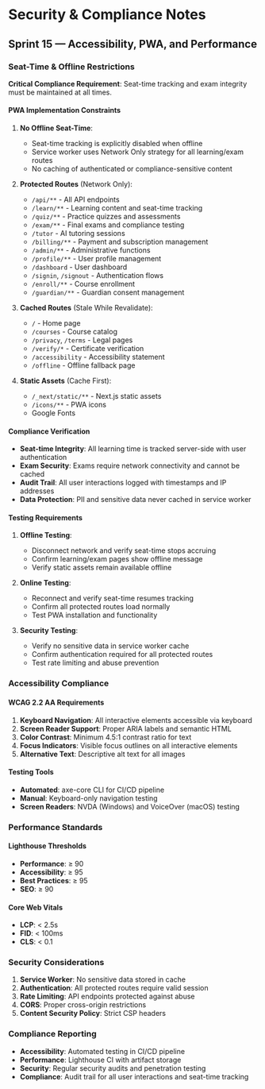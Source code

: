 # Security & Compliance Notes

## Sprint 15 — Accessibility, PWA, and Performance

### Seat-Time & Offline Restrictions

**Critical Compliance Requirement**: Seat-time tracking and exam integrity must be maintained at all times.

#### PWA Implementation Constraints

1. **No Offline Seat-Time**:

   - Seat-time tracking is explicitly disabled when offline
   - Service worker uses Network Only strategy for all learning/exam routes
   - No caching of authenticated or compliance-sensitive content

2. **Protected Routes** (Network Only):

   - `/api/**` - All API endpoints
   - `/learn/**` - Learning content and seat-time tracking
   - `/quiz/**` - Practice quizzes and assessments
   - `/exam/**` - Final exams and compliance testing
   - `/tutor` - AI tutoring sessions
   - `/billing/**` - Payment and subscription management
   - `/admin/**` - Administrative functions
   - `/profile/**` - User profile management
   - `/dashboard` - User dashboard
   - `/signin`, `/signout` - Authentication flows
   - `/enroll/**` - Course enrollment
   - `/guardian/**` - Guardian consent management

3. **Cached Routes** (Stale While Revalidate):

   - `/` - Home page
   - `/courses` - Course catalog
   - `/privacy`, `/terms` - Legal pages
   - `/verify/*` - Certificate verification
   - `/accessibility` - Accessibility statement
   - `/offline` - Offline fallback page

4. **Static Assets** (Cache First):
   - `/_next/static/**` - Next.js static assets
   - `/icons/**` - PWA icons
   - Google Fonts

#### Compliance Verification

- **Seat-time Integrity**: All learning time is tracked server-side with user authentication
- **Exam Security**: Exams require network connectivity and cannot be cached
- **Audit Trail**: All user interactions logged with timestamps and IP addresses
- **Data Protection**: PII and sensitive data never cached in service worker

#### Testing Requirements

1. **Offline Testing**:

   - Disconnect network and verify seat-time stops accruing
   - Confirm learning/exam pages show offline message
   - Verify static assets remain available offline

2. **Online Testing**:

   - Reconnect and verify seat-time resumes tracking
   - Confirm all protected routes load normally
   - Test PWA installation and functionality

3. **Security Testing**:
   - Verify no sensitive data in service worker cache
   - Confirm authentication required for all protected routes
   - Test rate limiting and abuse prevention

### Accessibility Compliance

#### WCAG 2.2 AA Requirements

1. **Keyboard Navigation**: All interactive elements accessible via keyboard
2. **Screen Reader Support**: Proper ARIA labels and semantic HTML
3. **Color Contrast**: Minimum 4.5:1 contrast ratio for text
4. **Focus Indicators**: Visible focus outlines on all interactive elements
5. **Alternative Text**: Descriptive alt text for all images

#### Testing Tools

- **Automated**: axe-core CLI for CI/CD pipeline
- **Manual**: Keyboard-only navigation testing
- **Screen Readers**: NVDA (Windows) and VoiceOver (macOS) testing

### Performance Standards

#### Lighthouse Thresholds

- **Performance**: ≥ 90
- **Accessibility**: ≥ 95
- **Best Practices**: ≥ 95
- **SEO**: ≥ 90

#### Core Web Vitals

- **LCP**: < 2.5s
- **FID**: < 100ms
- **CLS**: < 0.1

### Security Considerations

1. **Service Worker**: No sensitive data stored in cache
2. **Authentication**: All protected routes require valid session
3. **Rate Limiting**: API endpoints protected against abuse
4. **CORS**: Proper cross-origin restrictions
5. **Content Security Policy**: Strict CSP headers

### Compliance Reporting

- **Accessibility**: Automated testing in CI/CD pipeline
- **Performance**: Lighthouse CI with artifact storage
- **Security**: Regular security audits and penetration testing
- **Compliance**: Audit trail for all user interactions and seat-time tracking
